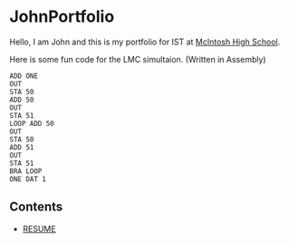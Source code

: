 # JohnPortfolio
Hello, I am John and this is my portfolio for IST at [McIntosh High School](https://www.fcboe.org/mhs).

Here is some fun code for the LMC simultaion. (Written in Assembly)
```
ADD ONE
OUT
STA 50
ADD 50
OUT
STA 51
LOOP ADD 50
OUT
STA 50
ADD 51
OUT
STA 51
BRA LOOP
ONE DAT 1 
```
## Contents
- [RESUME](RESUME.md)
